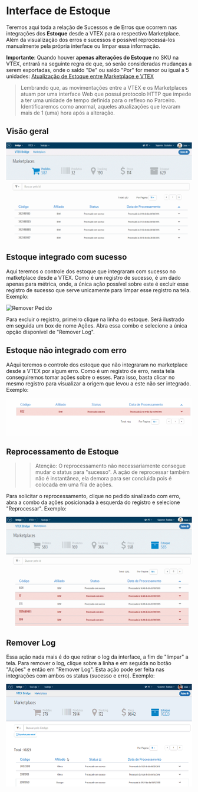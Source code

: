 # Interface de Estoque
Teremos aqui toda a relação de Sucessos e de Erros que ocorrem nas integrações dos **Estoque** desde a VTEX para o respectivo Marketplace. Além da visualização dos erros e sucessos é possível reprocessá-los manualmente pela própria interface ou limpar essa informação.


**Importante**: Quando houver **apenas alterações do Estoque** no SKU na VTEX, entrará na seguinte regra de que, só serão consideradas mudanças a serem exportadas, onde o saldo "De" ou saldo "Por" for menor ou igual a 5 unidades: [Atualização de Estoque entre Marketplace e VTEX](http://help.vtex.com/hc/pt-br/articles/206572797-Atualiza%C3%A7%C3%A3o-de-Estoque-entre-Marketplace-e-VTEX)

> Lembrando que, as movimentações entre a VTEX e os Marketplaces atuam por uma interface Web que possui protocolo HTTP que impede a ter uma unidade de tempo definida para o reflexo no Parceiro. Identificaremos como anormal, aqueles atualizações que levaram mais de 1 (uma) hora após a alteração.

## Visão geral

![Estoque - Visão geral](V_visaogeral_estoque.gif)

## Estoque integrado com sucesso
Aqui teremos o controle dos estoque que integraram com sucesso no matketplace desde a VTEX. Como é um registro de sucesso, é um dado apenas para métrica, onde, a única ação possível sobre este é excluir esse registro de sucesso que serve unicamente para limpar esse registro na tela.
Exemplo:

![Remover Pedido](V_estoque_remoçao_sucesso.gif)

Para excluir o registro, primeiro clique na linha do estoque. Será ilustrado em seguida um box de nome Ações. Abra essa combo e selecione a única opção disponível de "Remover Log".

## Estoque não integrado com erro

AAqui teremos o controle dos estoque que não integraram no marketplace desde a VTEX por algum erro. Como é um registro de erro, nesta tela conseguiremos tomar ações sobre o esses.
Para isso, basta clicar no mesmo registro para visualizar a origem que levou a este não ser integrado.
Exemplo:

![Visão geral Bridge](V_analiseerro_estoque.gif)


## Reprocessamento de Estoque

>> Atenção: O reprocessamento não necessariamente consegue mudar o status para "sucesso". A ação de reprocessar também não é instantânea, ela demora para ser concluida pois é colocada em uma fila de ações.


Para solicitar o reprocessamento, clique no pedido sinalizado com erro, abra a combo da ações posicionada à esquerda do registro e selecione "Reprocessar".
Exemplo:

![Visão geral Bridge](V_reprocessandoerro_estoque.gif)

## Remover Log

Essa ação nada mais é do que retirar o log da interface, a fim de "limpar" a tela. Para remover o log, clique sobre a linha e em seguida no botão "Ações" e então em "Remover Log". Esta ação pode ser feita nas integrações com ambos os status (sucesso e erro).
Exemplo:

![Visão geral Bridge](RemoverLog_Estoque.gif)

